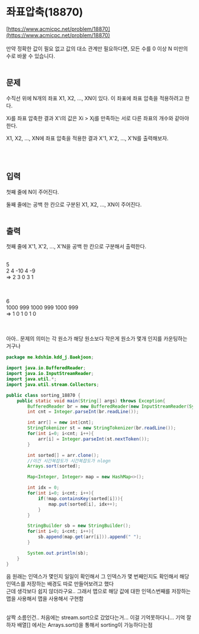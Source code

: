 # 좌표압축(18870)
[https://www.acmicpc.net/problem/18870](https://www.acmicpc.net/problem/18870)
<br><br>
만약 정확한 값이 필요 없고 값의 대소 관계만 필요하다면, 모든 수를 0 이상 N 미만의 수로 바꿀 수 있습니다.
<br><br>


## 문제

수직선 위에 N개의 좌표 X1, X2, ..., XN이 있다. 이 좌표에 좌표 압축을 적용하려고 한다.

Xi를 좌표 압축한 결과 X'i의 값은 Xi > Xj를 만족하는 서로 다른 좌표의 개수와 같아야 한다.

X1, X2, ..., XN에 좌표 압축을 적용한 결과 X'1, X'2, ..., X'N를 출력해보자.

<br><br>


## 입력
첫째 줄에 N이 주어진다.

둘째 줄에는 공백 한 칸으로 구분된 X1, X2, ..., XN이 주어진다.
<br><br>

## 출력
첫째 줄에 X'1, X'2, ..., X'N을 공백 한 칸으로 구분해서 출력한다.
<br><br>

5 <br>
2 4 -10 4 -9 <br>
=> 2 3 0 3 1 <br>
<br><br>

6 <br>
1000 999 1000 999 1000 999 <br>
=> 1 0 1 0 1 0 <br>
<br><br>


아아.. 문제의 의미는 각 원소가 해당 원소보다 작은게 원소가 몇개 인지를 카운팅하는 거구나 <br>
```java
package me.kdshim.kdd_j.Baekjoon;

import java.io.BufferedReader;
import java.io.InputStreamReader;
import java.util.*;
import java.util.stream.Collectors;

public class sorting_18870 {
    public static void main(String[] args) throws Exception{
        BufferedReader br = new BufferedReader(new InputStreamReader(System.in));
        int cnt = Integer.parseInt(br.readLine());

        int arr[] = new int[cnt];
        StringTokenizer st = new StringTokenizer(br.readLine());
        for(int i=0; i<cnt; i++){
            arr[i] = Integer.parseInt(st.nextToken());
        }

        int sorted[] = arr.clone();
        //이건 시간복잡도가 시간복잡도가 nlogn
        Arrays.sort(sorted);

        Map<Integer, Integer> map = new HashMap<>();

        int idx = 0;
        for(int i=0; i<cnt; i++){
            if(!map.containsKey(sorted[i])){
                map.put(sorted[i], idx++);
            }
        }

        StringBuilder sb = new StringBuilder();
        for(int i=0; i<cnt; i++){
            sb.append(map.get(arr[i])).append(" ");
        }

        System.out.println(sb);
    }
}
```

음 원래는 인덱스가 몇인지 일일이 확인해서 그 인덱스가 몇 번째인지도 확인해서 해당 인덱스를 저장하는 배경도 따로 만들어보려고 했다 <br>
근데 생각보다 쉽지 않더라구요.. 그래서 맵으로 해당 값에 대한 인덱스번째를 저장하는 맵을 사용해서 맵을 사용해서 구현함 <br>
<br>

살짝 소름인건.. 처음에는 stream.sort으로 갔었다는거... 이걸 기억못하다니... 기억 잘하자 배열[] 에서는 Arrays.sort()을 통해서 sorting이 가능하다는점 <br>
<br><br>

<br><br><br><br><br><br><br><br><br><br>
